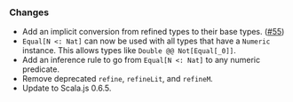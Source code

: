 ### Changes

* Add an implicit conversion from refined types to their base types. ([#55])
* `Equal[N <: Nat]` can now be used with all types that have a `Numeric`
  instance. This allows types like `Double @@ Not[Equal[_0]]`.
* Add an inference rule to go from `Equal[N <: Nat]` to any numeric predicate.
* Remove deprecated `refine`, `refineLit`, and `refineM`.
* Update to Scala.js 0.6.5.

[#55]: https://github.com/fthomas/refined/issues/55
